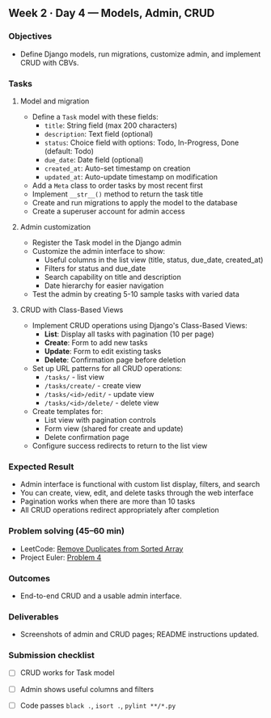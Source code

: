 ## Week 2 · Day 4 — Models, Admin, CRUD

### Objectives
- Define Django models, run migrations, customize admin, and implement CRUD with CBVs.

### Tasks
1) Model and migration
   - Define a `Task` model with these fields:
     - `title`: String field (max 200 characters)
     - `description`: Text field (optional)
     - `status`: Choice field with options: Todo, In-Progress, Done (default: Todo)
     - `due_date`: Date field (optional)
     - `created_at`: Auto-set timestamp on creation
     - `updated_at`: Auto-update timestamp on modification
   - Add a `Meta` class to order tasks by most recent first
   - Implement `__str__()` method to return the task title
   - Create and run migrations to apply the model to the database
   - Create a superuser account for admin access

2) Admin customization
   - Register the Task model in the Django admin
   - Customize the admin interface to show:
     - Useful columns in the list view (title, status, due_date, created_at)
     - Filters for status and due_date
     - Search capability on title and description
     - Date hierarchy for easier navigation
   - Test the admin by creating 5-10 sample tasks with varied data

3) CRUD with Class-Based Views
   - Implement CRUD operations using Django's Class-Based Views:
     - **List**: Display all tasks with pagination (10 per page)
     - **Create**: Form to add new tasks
     - **Update**: Form to edit existing tasks
     - **Delete**: Confirmation page before deletion
   - Set up URL patterns for all CRUD operations:
     - `/tasks/` - list view
     - `/tasks/create/` - create view
     - `/tasks/<id>/edit/` - update view
     - `/tasks/<id>/delete/` - delete view
   - Create templates for:
     - List view with pagination controls
     - Form view (shared for create and update)
     - Delete confirmation page
   - Configure success redirects to return to the list view

### Expected Result
- Admin interface is functional with custom list display, filters, and search
- You can create, view, edit, and delete tasks through the web interface
- Pagination works when there are more than 10 tasks
- All CRUD operations redirect appropriately after completion

### Problem solving (45–60 min)
- LeetCode: [Remove Duplicates from Sorted Array](https://leetcode.com/problems/remove-duplicates-from-sorted-array/)
- Project Euler: [Problem 4](https://projecteuler.net/problem=4)

### Outcomes
- End-to-end CRUD and a usable admin interface.

### Deliverables
- Screenshots of admin and CRUD pages; README instructions updated.

### Submission checklist
- [ ] CRUD works for Task model
- [ ] Admin shows useful columns and filters
- [ ] Code passes `black .`, `isort .`, `pylint **/*.py`


